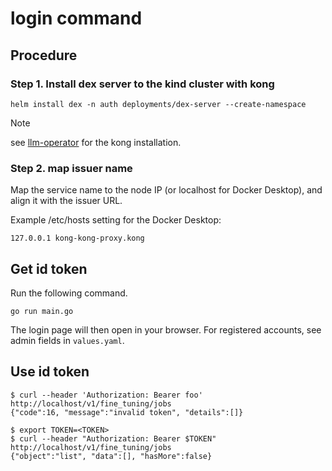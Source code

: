 # login command

## Procedure

### Step 1. Install dex server to the kind cluster with kong

```
helm install dex -n auth deployments/dex-server --create-namespace
```

> [!NOTE]
> see [llm-operator](https://github.com/llm-operator/llm-operator/tree/main/hack) for the kong installation.

### Step 2. map issuer name

Map the service name to the node IP (or localhost for Docker Desktop), and align it with the issuer URL.

Example /etc/hosts setting for the Docker Desktop:

```
127.0.0.1 kong-kong-proxy.kong
```

## Get id token

Run the following command.

```
go run main.go
```

The login page will then open in your browser.
For registered accounts, see admin fields in `values.yaml`.

## Use id token

```
$ curl --header 'Authorization: Bearer foo' http://localhost/v1/fine_tuning/jobs
{"code":16, "message":"invalid token", "details":[]}

$ export TOKEN=<TOKEN>
$ curl --header "Authorization: Bearer $TOKEN" http://localhost/v1/fine_tuning/jobs
{"object":"list", "data":[], "hasMore":false}
```
